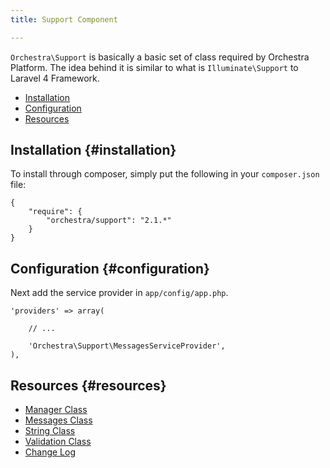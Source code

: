 ```yaml
---
title: Support Component

---
```


`Orchestra\Support` is basically a basic set of class required by Orchestra Platform. The idea behind it is similar to what is `Illuminate\Support` to Laravel 4 Framework.

* [Installation](#installation)
* [Configuration](#configuration)
* [Resources](#resources)

## Installation {#installation}

To install through composer, simply put the following in your `composer.json` file:

	{
		"require": {
			"orchestra/support": "2.1.*"
		}
	}

## Configuration {#configuration}

Next add the service provider in `app/config/app.php`.

	'providers' => array(

		// ...

		'Orchestra\Support\MessagesServiceProvider',
	),

## Resources {#resources}

* [Manager Class](/docs/2.2/components/support/manager)
* [Messages Class](/docs/2.2/components/support/messages)
* [String Class](/docs/2.2/components/support/str)
* [Validation Class](/docs/2.2/components/support/validator)
* [Change Log](/docs/2.2/components/support/changes#v2-2)

